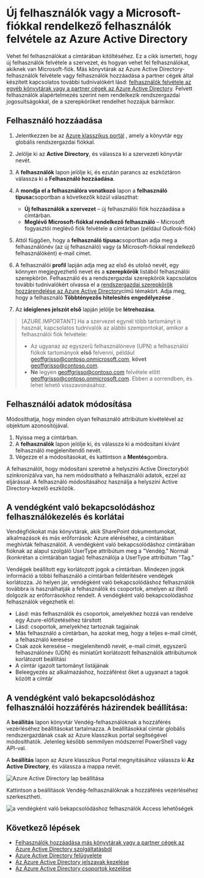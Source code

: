 <properties
    pageTitle="Új felhasználók felvétele az Azure Active Directory |} Microsoft Azure"
    description="Új felhasználók hozzáadása vagy módosítása a felhasználói adatok az Azure Active Directory ismerteti."
    services="active-directory"
    documentationCenter=""
    authors="curtand"
    manager="femila"
    editor=""/>

<tags
    ms.service="active-directory"
    ms.workload="identity"
    ms.tgt_pltfrm="na"
    ms.devlang="na"
    ms.topic="get-started-article"
    ms.date="09/22/2016"
    ms.author="curtand"/>

# <a name="add-new-users--or-users-with-microsoft-accounts-to-azure-active-directory"></a>Új felhasználók vagy a Microsoft-fiókkal rendelkező felhasználók felvétele az Azure Active Directory

Vehet fel felhasználókat a címtárában kitöltéséhez. Ez a cikk ismerteti, hogy új felhasználók felvétele a szervezet, és hogyan vehet fel felhasználókat, akiknek van Microsoft-fiók. Más könyvtárak az Azure Active Directory-felhasználók felvétele vagy felhasználók hozzáadása a partner cégek által készített kapcsolatos további tudnivalókért lásd: [felhasználók felvétele az egyéb könyvtárak vagy a partner cégek az Azure Active Directory](active-directory-create-users-external.md). Felvett felhasználók alapértelmezés szerint nem rendelkezik rendszergazdai jogosultságokkal, de a szerepköröket rendelhet hozzájuk bármikor.

## <a name="add-a-user"></a>Felhasználó hozzáadása

1. Jelentkezzen be az [Azure klasszikus portál](https://manage.windowsazure.com) , amely a könyvtár egy globális rendszergazdai fiókkal.
2. Jelölje ki az **Active Directory**, és válassza ki a szervezeti könyvtár nevét.
3. A **felhasználók** lapon jelölje ki, és ezután parancs az eszköztáron válassza ki a **Felhasználó hozzáadása**.
4. A **mondja el a felhasználóra vonatkozó** lapon a **felhasználó típusa**csoportban a következők közül választhat:

    - **Új felhasználók a szervezet** – új felhasználói fiók hozzáadása a címtárban.
    - **Meglévő Microsoft-fiókkal rendelkező felhasználó** – Microsoft fogyasztói meglévő fiók felvétele a címtárban (például Outlook-fiók)

5. Attól függően, hogy a **felhasználó típusa**csoportban adja meg a felhasználónév (az új felhasználó) vagy (a Microsoft-fiókkal rendelkező felhasználóként) e-mail címet.
6. A felhasználói **profil** lapján adja meg az első és utolsó nevét, egy könnyen megjegyezhető nevet és a **szerepkörök** listából felhasználói szerepkörön. Felhasználó és a rendszergazdai szerepkörök kapcsolatos további tudnivalókért olvassa el a [rendszergazdai szerepkörök hozzárendelése az Azure Active Directory](active-directory-assign-admin-roles.md)című témakört. Adja meg, hogy a felhasználó **Többtényezős hitelesítés engedélyezése** .
7. Az **ideiglenes jelszót első** lapján jelölje be **létrehozása**.

> [AZURE.IMPORTANT] Ha a szervezet egynél több tartományt is használ, kapcsolatos tudnivalók az alábbi szempontokat, amikor a felhasználói fiók felvétele:
>
> - Az ugyanaz az egyszerű felhasználóneve (UPN) a felhasználói fiókok tartományok **első** felvenni, például geoffgrisso@contoso.onmicrosoft.com, **követ** geoffgrisso@contoso.com.
> - **Ne** legyen geoffgrisso@contoso.com felvétele előtt geoffgrisso@contoso.onmicrosoft.com. Ebben a sorrendben, és lehet lehető visszavonásához.

## <a name="change-user-information"></a>Felhasználói adatok módosítása

Módosíthatja, hogy minden olyan felhasználó attribútum kivételével az objektum azonosítójával.

1. Nyissa meg a címtárban.
2. A **felhasználók** lapon jelölje ki, és válassza ki a módosítani kívánt felhasználó megjelenítendő nevét.
3. Végezze el a módosításokat, és kattintson a **Mentés**gombra.

A felhasználót, hogy módosítani szeretné a helyszíni Active Directoryból szinkronizálva van, ha nem módosítható a felhasználói adatok, ezzel az eljárással. A felhasználó módosításához használja a helyszíni Active Directory-kezelő eszközök.

## <a name="guest-user-management-and-limitations"></a>A vendégként való bekapcsolódáshoz felhasználókezelés és korlátai

Vendégfiókokat más könyvtárak, akik SharePoint dokumentumokat, alkalmazások és más erőforrások: Azure eléréséhez, a címtárában meghívták felhasználóit. A vendégként való bekapcsolódáshoz címtárában fióknak az alapul szolgáló UserType attribútum meg a "Vendég." Normál (konkrétan a címtárában tagjai) felhasználója a UserType attribútum "Tag."

Vendégek beállított egy korlátozott jogok a címtárban. Mindezen jogok információ a többi felhasználó a címtárban felderítésére vendégek korlátozza. Jó helyen jár, vendégként való bekapcsolódáshoz felhasználók továbbra is használhatják a felhasználók és csoportok, amelyen az illető dolgozik az erőforrásokhoz rendelt. A vendégként való bekapcsolódáshoz felhasználók végezhetik el:

- Lásd: más felhasználók és csoportok, amelyekhez hozzá van rendelve egy Azure-előfizetéséhez társított
- Lásd: csoportok, amelyekhez tartoznak tagjainak
- Más felhasználó a címtárban, ha azokat meg, hogy a teljes e-mail címét, a felhasználó keresése
- Csak azok keresése – megjelenítendő nevét, e-mail címét, egyszerű felhasználónév (UDN) és miniatűrt korlátozott felhasználók attribútumok korlátozott beállítási
- A címtár igazolt tartományt listájának
- Beleegyezés az alkalmazáshoz, hozzáférést őket a ugyanazt a tagok között a címtár

## <a name="set-guest-user-access-policies"></a>A vendégként való bekapcsolódáshoz felhasználói hozzáférés házirendek beállítása:

A **beállítás** lapon könyvtár Vendég-felhasználóknak a hozzáférés vezérléséhez beállításokat tartalmazza. A beállításokkal címtár globális rendszergazdának csak az Azure klasszikus portal segítségével módosíthatók. Jelenleg később semmilyen módszerrel PowerShell vagy API-val.

A **beállítás** lapon az Azure klasszikus Portal megnyitásához válassza ki **Az Active Directory**, és válassza a mappa nevét.

![Azure Active Directory lap beállítása][1]

Kattintson a beállítások Vendég-felhasználóknak a hozzáférés vezérléséhez szerkesztheti.

![a vendégként való bekapcsolódáshoz felhasználók Access lehetőségek][2]


## <a name="whats-next"></a>Következő lépések

- [Felhasználók hozzáadása más könyvtárak vagy a partner cégek az Azure Active Directory szolgáltatásból](active-directory-create-users-external.md)
- [Azure Active Directory felügyelete](active-directory-administer.md)
- [Az Azure Active Directory jelszavak kezelése](active-directory-manage-passwords.md)
- [Az Azure Active Directory csoportok kezelése](active-directory-manage-groups.md)

<!--Image references-->
[1]: ./media/active-directory-create-users/RBACDirConfigTab.png
[2]: ./media/active-directory-create-users/RBACGuestAccessControls.png
